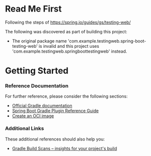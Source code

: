 # Read Me First
Following the steps of https://spring.io/guides/gs/testing-web/

The following was discovered as part of building this project:

* The original package name 'com.example.testingweb.spring-boot-testing-web' is invalid and this project uses 'com.example.testingweb.springboottestingweb' instead.

# Getting Started

### Reference Documentation
For further reference, please consider the following sections:

* [Official Gradle documentation](https://docs.gradle.org)
* [Spring Boot Gradle Plugin Reference Guide](https://docs.spring.io/spring-boot/docs/2.4.2/gradle-plugin/reference/html/)
* [Create an OCI image](https://docs.spring.io/spring-boot/docs/2.4.2/gradle-plugin/reference/html/#build-image)

### Additional Links
These additional references should also help you:

* [Gradle Build Scans – insights for your project's build](https://scans.gradle.com#gradle)

